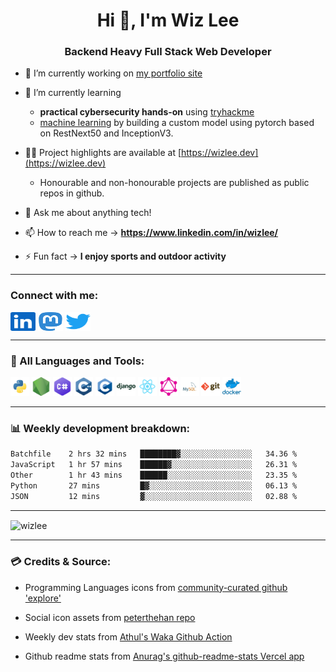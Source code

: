 <h1 align="center">Hi 👋, I'm Wiz Lee</h1>
<h3 align="center">Backend Heavy Full Stack Web Developer</h3>

- 🔭 I’m currently working on [my portfolio site](https://wizlee.dev)

- 🌱 I’m currently learning 
  - **practical cybersecurity hands-on** using [tryhackme](https://tryhackme.com/p/wizlee)
  - [machine learning](https://github.com/wizlee/explore-pytorch) by building a custom model using pytorch based on RestNext50 and InceptionV3.

- 👨‍💻 Project highlights are available at [https://wizlee.dev](https://wizlee.dev)
  - Honourable and non-honourable projects are published as public repos in github.

- 💬 Ask me about anything tech!

- 📫 How to reach me -> **https://www.linkedin.com/in/wizlee/**

- ⚡ Fun fact -> **I enjoy sports and outdoor activity**

<hr>

<h3 align="left">Connect with me:</h3>
<p align="left">
<a href="https://linkedin.com/in/wizlee" target="blank"><img align="center" src="assets/linkedin.svg" alt="linkedin" height="30" width="40" title="linkedin"/></a>
<a href="https://infosec.exchange/@wizlee" target="blank"><img align="center" src="assets/mastodon.svg" alt="mastodon" height="30" width="40" title="mastodon"/></a>
<a href="https://twitter.com/wiz_zh" target="blank"><img align="center" src="assets/twitter.svg" alt="twitter" height="30" width="40" title="twitter"/></a>
</p>
<hr>

<h3 align="left">🧰 All Languages and Tools:</h3>
<code><img height="30" src="https://raw.githubusercontent.com/github/explore/80688e429a7d4ef2fca1e82350fe8e3517d3494d/topics/python/python.png"></code>
<code><img height="30" src="https://raw.githubusercontent.com/github/explore/80688e429a7d4ef2fca1e82350fe8e3517d3494d/topics/nodejs/nodejs.png"></code>
<code><img height="30" src="https://raw.githubusercontent.com/github/explore/80688e429a7d4ef2fca1e82350fe8e3517d3494d/topics/csharp/csharp.png"></code>
<code><img height="30" src="https://raw.githubusercontent.com/github/explore/80688e429a7d4ef2fca1e82350fe8e3517d3494d/topics/cpp/cpp.png"></code>
<code><img height="30" src="https://raw.githubusercontent.com/github/explore/80688e429a7d4ef2fca1e82350fe8e3517d3494d/topics/c/c.png"></code>
<code><img height="30" src="https://raw.githubusercontent.com/github/explore/80688e429a7d4ef2fca1e82350fe8e3517d3494d/topics/django/django.png"></code>
<code><img height="30" src="https://raw.githubusercontent.com/github/explore/80688e429a7d4ef2fca1e82350fe8e3517d3494d/topics/react/react.png"></code>
<code><img height="30" src="https://raw.githubusercontent.com/github/explore/5c058a388828bb5fde0bcafd4bc867b5bb3f26f3/topics/graphql/graphql.png"></code>
<code><img height="30" src="https://raw.githubusercontent.com/github/explore/80688e429a7d4ef2fca1e82350fe8e3517d3494d/topics/mysql/mysql.png"></code>
<code><img height="30" src="https://raw.githubusercontent.com/github/explore/80688e429a7d4ef2fca1e82350fe8e3517d3494d/topics/git/git.png"></code>
<code><img height="30" src="https://raw.githubusercontent.com/github/explore/80688e429a7d4ef2fca1e82350fe8e3517d3494d/topics/docker/docker.png"></code>
<hr>

<h3 align="left">📊 Weekly development breakdown: </h3>

<!--START_SECTION:waka-->

```txt
Batchfile    2 hrs 32 mins   ████████▓░░░░░░░░░░░░░░░░   34.36 %
JavaScript   1 hr 57 mins    ██████▓░░░░░░░░░░░░░░░░░░   26.31 %
Other        1 hr 43 mins    ██████░░░░░░░░░░░░░░░░░░░   23.35 %
Python       27 mins         █▓░░░░░░░░░░░░░░░░░░░░░░░   06.13 %
JSON         12 mins         ▓░░░░░░░░░░░░░░░░░░░░░░░░   02.88 %
```

<!--END_SECTION:waka-->
<hr>

<p><img align="center" src="https://github-readme-stats.vercel.app/api/top-langs?username=wizlee&show_icons=true&custom_title=Most%20Used%20Languages%20in%20Github&title_color=000000&locale=en&layout=compact" alt="wizlee" /></p>
<hr>

<h3 align="left">💳 Credits & Source: </h3>

- Programming Languages icons from [community-curated github 'explore'](https://github.com/github/explore/tree/master/topics)

- Social icon assets from [peterthehan repo](https://github.com/peterthehan/peterthehan/tree/master/assets)

- Weekly dev stats from [Athul's Waka Github Action](https://github.com/athul/waka-readme)

- Github readme stats from [Anurag's github-readme-stats Vercel app](https://github.com/anuraghazra/github-readme-stats)
